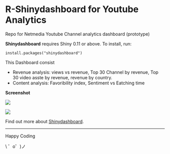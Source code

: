 R-Shinydashboard for Youtube Analytics
=================

Repo for Netmedia Youtube Channel analytics dashboard (prototype)

**Shinydashboard** requires Shiny 0.11 or above. 
To install, run:


```
install.packages("shinydashboard")
```

This Dashboard consist
- Revenue analysis: views vs revenue, Top 30 Channel by revenue, Top 30 video asste by revenue, revenue by country.
- Content analysis: Favoribility index, Sentiment vs Eatching time 








**Screenshot**

![](https://cdn.glitch.com/875f0596-694d-4da1-92ea-b22ac8984baf%2F2018-08-07%20(1).png?v=1560870147078)

![](https://cdn.glitch.com/875f0596-694d-4da1-92ea-b22ac8984baf%2F2018-08-07%20(2).png?v=1560870186422)


Find out more about [Shinydashboard](http://rstudio.github.io/shinydashboard/index.html).

-------------------
Happy Coding

\ ゜o゜)ノ